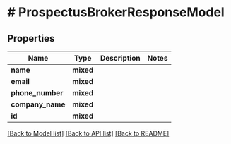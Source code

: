 # # ProspectusBrokerResponseModel

## Properties

Name | Type | Description | Notes
------------ | ------------- | ------------- | -------------
**name** | **mixed** |  |
**email** | **mixed** |  |
**phone_number** | **mixed** |  |
**company_name** | **mixed** |  |
**id** | **mixed** |  |

[[Back to Model list]](../../README.md#models) [[Back to API list]](../../README.md#endpoints) [[Back to README]](../../README.md)
